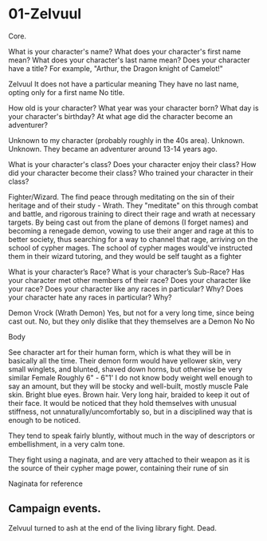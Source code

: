 # 01-Zelvuul

Core.

What is your character's name?
What does your character's first name mean?
What does your character's last name mean?
Does your character have a title? For example, "Arthur, the Dragon knight of Camelot!"

Zelvuul
It does not have a particular meaning
They have no last name, opting only for a first name
No title.

How old is your character?
What year was your character born?
What day is your character's birthday?
At what age did the character become an adventurer?

Unknown to my character (probably roughly in the 40s area).
Unknown.
Unknown.
They became an adventurer around 13-14 years ago.

What is your character's class?
Does your character enjoy their class?
How did your character become their class?
Who trained your character in their class?

Fighter/Wizard.
The find peace through meditating on the sin of their heritage and of their study - Wrath. 
They "meditate" on this through combat and battle, and rigorous training to direct their rage and wrath at necessary targets.
By being cast out from the plane of demons (I forget names) and becoming a renegade demon, vowing to use their anger and rage at this to better society, thus searching for a way to channel that rage, arriving on the school of cypher mages.
The school of cypher mages would've instructed them in their wizard tutoring, and they would be self taught as a fighter

What is your character’s Race?
What is your character’s Sub-Race?
Has your character met other members of their race?
Does your character like your race?
Does your character like any races in particular? Why?
Does your character hate any races in particular? Why?

Demon
Vrock (Wrath Demon)
Yes, but not for a very long time, since being cast out.
No, but they only dislike that they themselves are a Demon
No
No

Body

See character art for their human form, which is what they will be in basically all the time. Their demon form would have yellower skin, very small winglets, and blunted, shaved down horns, but otherwise be very similar
Female
Roughly 6" - 6"1'
I do not know body weight well enough to say an amount, but they will be stocky and well-built, mostly muscle
Pale skin.
Bright blue eyes.
Brown hair.
Very long hair, braided to keep it out of their face.
It would be noticed that they hold themselves with unusual stiffness, not unnaturally/uncomfortably so, but in a disciplined way that is enough to be noticed.

They tend to speak fairly bluntly, without much in the way of descriptors or embellishment, in a very calm tone.

They fight using a naginata, and are very attached to their weapon as it is the source of their cypher mage power, containing their rune of sin

Naginata for reference

## Campaign events.

Zelvuul turned to ash at the end of the living library fight. Dead.